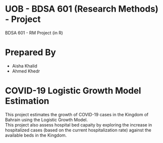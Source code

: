 # UOB - BDSA 601 (Research Methods) - Project
BDSA 601 - RM Project (in R)

# Prepared By
* Aisha Khalid
* Ahmed Khedr

# COVID-19 Logistic Growth Model Estimation
This project estimates the growth of COVID-19 cases in the Kingdom of Bahrain using the Logistic Growth Model.
<br/>
This project also assess hospital bed capaity by exploring the increase in hospitalized cases (based on the current hospitalization rate) against the available beds in the Kingdom.
